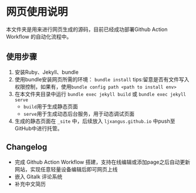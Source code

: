 # 网页使用说明

本文件夹是用来进行网页生成的源码，目前已经成功部署Github Action Workflow 的自动化流程中。

## 使用步骤

1. 安装Ruby、Jekyll、bundle
2. 使用bundle安装网页所需的环境：
   `bundle install`
   tips:留意是否有文件写入权限控制，如果有，使用`bundle config path <path to install env>`
3. 在本文件夹目录中运行 `bundle exec jekyll build` 或 `bundle exec jekyll serve`
   * `build`用于生成静态页面
   * `serve`用于生成动态后台服务，用于动态调试页面
4. 生成的静态页面在 `_site` 中，后续放入 `ljxangus.github.io` 中push至GitHub中进行托管。

## Changelog

* 完成 Github Action Workflow 搭建，支持在线编辑或添加page之后自动更新网站，实现任意轻量设备编辑后即可网页上线
* 嵌入 Gitalk 评论系统
* 补充中文简历
